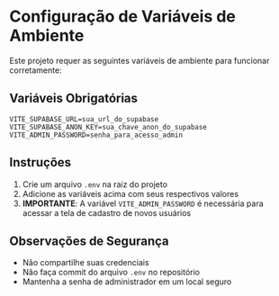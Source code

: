 # Configuração de Variáveis de Ambiente

Este projeto requer as seguintes variáveis de ambiente para funcionar corretamente:

## Variáveis Obrigatórias

```
VITE_SUPABASE_URL=sua_url_do_supabase
VITE_SUPABASE_ANON_KEY=sua_chave_anon_do_supabase
VITE_ADMIN_PASSWORD=senha_para_acesso_admin
```

## Instruções

1. Crie um arquivo `.env` na raiz do projeto
2. Adicione as variáveis acima com seus respectivos valores
3. **IMPORTANTE**: A variável `VITE_ADMIN_PASSWORD` é necessária para acessar a tela de cadastro de novos usuários

## Observações de Segurança

* Não compartilhe suas credenciais
* Não faça commit do arquivo `.env` no repositório
* Mantenha a senha de administrador em um local seguro
